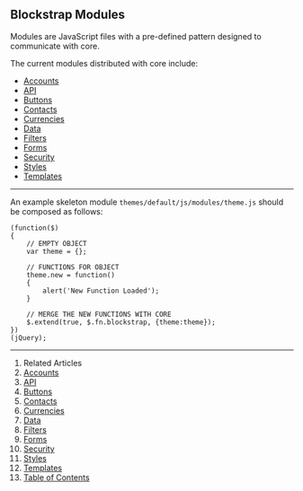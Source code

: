 ## Blockstrap Modules

Modules are JavaScript files with a pre-defined pattern designed to communicate with core.

The current modules distributed with core include:

* [Accounts](accounts/)
* [API](api/)
* [Buttons](buttons/)
* [Contacts](contacts/)
* [Currencies](currencies/)
* [Data](data/)
* [Filters](filters/)
* [Forms](forms/)
* [Security](security/)
* [Styles](styles/)
* [Templates](templates/)

--------------------------------------------------------------------------------

An example skeleton module `themes/default/js/modules/theme.js` should be composed as follows:

```
(function($) 
{
    // EMPTY OBJECT
    var theme = {};
    
    // FUNCTIONS FOR OBJECT
    theme.new = function()
    {
        alert('New Function Loaded');
    }
    
    // MERGE THE NEW FUNCTIONS WITH CORE
    $.extend(true, $.fn.blockstrap, {theme:theme});
})
(jQuery);
```

--------------------------------------------------------------------------------

1. Related Articles
2. [Accounts](accounts/)
3. [API](api/)
4. [Buttons](buttons/)
5. [Contacts](contacts/)
6. [Currencies](currencies/)
7. [Data](data/)
8. [Filters](filters/)
9. [Forms](forms/)
10. [Security](security/)
11. [Styles](styles/)
12. [Templates](templates/)
13. [Table of Contents](../../)
